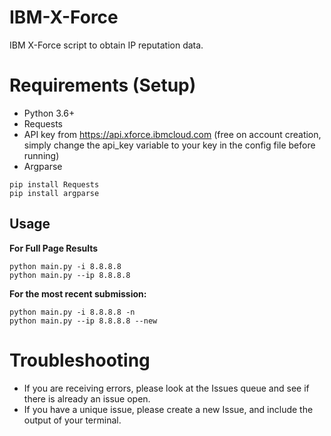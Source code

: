 # IBM-X-Force
IBM X-Force script to obtain IP reputation data.

# Requirements (Setup)

- Python 3.6+
- Requests
- API key from https://api.xforce.ibmcloud.com (free on account creation, simply change the api_key variable to your key in the config file before running)
- Argparse
```
pip install Requests
pip install argparse
```
## Usage
<b>For Full Page Results</b>
```
python main.py -i 8.8.8.8
python main.py --ip 8.8.8.8
```
<b>For the most recent submission:</b>
```
python main.py -i 8.8.8.8 -n
python main.py --ip 8.8.8.8 --new
```
# Troubleshooting
- If you are receiving errors, please look at the Issues queue and see if there is already an issue open.
- If you have a unique issue, please create a new Issue, and include the output of your terminal.
